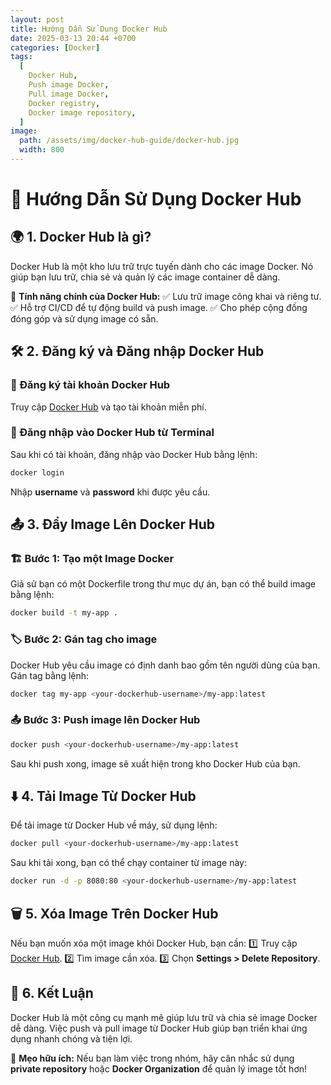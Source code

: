 ```yaml
---
layout: post
title: Hướng Dẫn Sử Dụng Docker Hub
date: 2025-03-13 20:44 +0700
categories: [Docker]
tags:
  [
    Docker Hub,
    Push image Docker,
    Pull image Docker,
    Docker registry,
    Docker image repository,
  ]
image:
  path: /assets/img/docker-hub-guide/docker-hub.jpg
  width: 800
---
```

# 🐳 Hướng Dẫn Sử Dụng Docker Hub

## 🌍 1. Docker Hub là gì?
Docker Hub là một kho lưu trữ trực tuyến dành cho các image Docker. Nó giúp bạn lưu trữ, chia sẻ và quản lý các image container dễ dàng. 

🔹 **Tính năng chính của Docker Hub:**
✅ Lưu trữ image công khai và riêng tư.
✅ Hỗ trợ CI/CD để tự động build và push image.
✅ Cho phép cộng đồng đóng góp và sử dụng image có sẵn.

## 🛠️ 2. Đăng ký và Đăng nhập Docker Hub

### 📌 Đăng ký tài khoản Docker Hub
Truy cập [Docker Hub](https://hub.docker.com/) và tạo tài khoản miễn phí.

### 🔑 Đăng nhập vào Docker Hub từ Terminal
Sau khi có tài khoản, đăng nhập vào Docker Hub bằng lệnh:
```sh
docker login
```
Nhập **username** và **password** khi được yêu cầu.

## 📤 3. Đẩy Image Lên Docker Hub

### 🏗️ Bước 1: Tạo một Image Docker
Giả sử bạn có một Dockerfile trong thư mục dự án, bạn có thể build image bằng lệnh:
```sh
docker build -t my-app .
```

### 🏷️ Bước 2: Gán tag cho image
Docker Hub yêu cầu image có định danh bao gồm tên người dùng của bạn. Gán tag bằng lệnh:
```sh
docker tag my-app <your-dockerhub-username>/my-app:latest
```

### 📤 Bước 3: Push image lên Docker Hub
```sh
docker push <your-dockerhub-username>/my-app:latest
```
Sau khi push xong, image sẽ xuất hiện trong kho Docker Hub của bạn.

## ⬇️ 4. Tải Image Từ Docker Hub
Để tải image từ Docker Hub về máy, sử dụng lệnh:
```sh
docker pull <your-dockerhub-username>/my-app:latest
```
Sau khi tải xong, bạn có thể chạy container từ image này:
```sh
docker run -d -p 8080:80 <your-dockerhub-username>/my-app:latest
```

## 🗑️ 5. Xóa Image Trên Docker Hub
Nếu bạn muốn xóa một image khỏi Docker Hub, bạn cần:
1️⃣ Truy cập [Docker Hub](https://hub.docker.com/).
2️⃣ Tìm image cần xóa.
3️⃣ Chọn **Settings > Delete Repository**.

## 🎯 6. Kết Luận
Docker Hub là một công cụ mạnh mẽ giúp lưu trữ và chia sẻ image Docker dễ dàng. Việc push và pull image từ Docker Hub giúp bạn triển khai ứng dụng nhanh chóng và tiện lợi.

🚀 **Mẹo hữu ích:** Nếu bạn làm việc trong nhóm, hãy cân nhắc sử dụng **private repository** hoặc **Docker Organization** để quản lý image tốt hơn!
